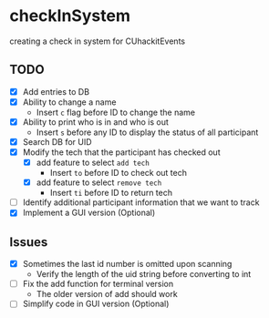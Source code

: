 # checkInSystem
creating a check in system for CUhackitEvents

## TODO
- [x] Add entries to DB
- [x] Ability to change a name
  - Insert `c` flag before ID to change the name
- [x] Ability to print who is in and who is out
  - Insert `s` before any ID to display the status of all participant
- [x] Search DB for UID
- [x] Modify the tech that the participant has checked out
  - [x] add feature to select `add tech`
    - Insert `to` before ID to check out tech
  - [x] add feature to select `remove tech`
    - Insert `ti` before ID to return tech 
- [ ] Identify additional participant information that we want to track
- [x] Implement a GUI version (Optional)

## Issues
- [x] Sometimes the last id number is omitted upon scanning
  - Verify the length of the uid string before converting to int
- [ ] Fix the add function for terminal version
  - The older version of add should work 
- [ ] Simplify code in GUI version (Optional)